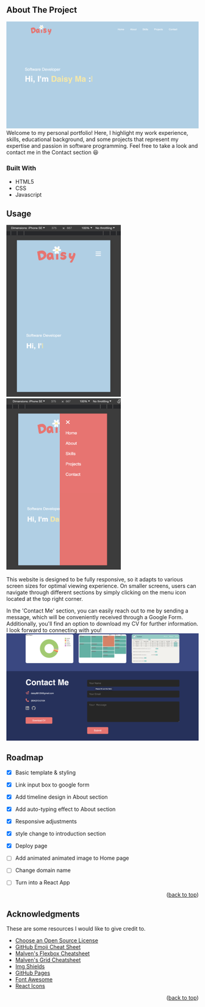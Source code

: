 <a name="readme-top"></a>
<!-- ABOUT THE PROJECT -->
## About The Project

![Home Page Screen Shot](images/home_page_screenshot.png)
Welcome to my personal portfolio! Here, I highlight my work experience, skills, educational background, and some projects that represent my expertise and passion in software programming. Feel free to take a look and contact me in the Contact section :laughing:


### Built With
* <i class="fa-brands fa-html5"></i> HTML5
* <i class="fa-brands fa-css3"></i> CSS
* <i class="fa-brands fa-js"></i> Javascript


<!-- USAGE EXAMPLES -->
## Usage
<img src="images/small_screen_screenshot2.png"  width="300" height="450">
<img src="images/small_screen_screenshot.png"  width="300" height="450">

This website is designed to be fully responsive, so it adapts to various screen sizes for optimal viewing experience. On smaller screens, users can navigate through different sections by simply clicking on the menu icon located at the top right corner.<i class="fa-solid fa-bars"></i>


In the 'Contact Me' section, you can easily reach out to me by sending a message, which will be conveniently received through a Google Form. Additionally, you'll find an option to download my CV for further information. I look forward to connecting with you!
![Contact Screen Shot](images/contact_page_screenshot.png)

<!-- ROADMAP -->
## Roadmap

- [x] Basic template & styling
- [x] Link input box to google form
- [x] Add timeline design in About section
- [x] Add auto-typing effect to About section
- [x] Responsive adjustments
- [x] style change to introduction section
- [x] Deploy page
- [ ] Add animated animated image to Home page 
- [ ] Change domain name
- [ ] Turn into a React App


<p align="right">(<a href="#readme-top">back to top</a>)</p>

<!-- ACKNOWLEDGMENTS -->
## Acknowledgments

These are some resources I would like to give credit to.

* [Choose an Open Source License](https://choosealicense.com)
* [GitHub Emoji Cheat Sheet](https://www.webpagefx.com/tools/emoji-cheat-sheet)
* [Malven's Flexbox Cheatsheet](https://flexbox.malven.co/)
* [Malven's Grid Cheatsheet](https://grid.malven.co/)
* [Img Shields](https://shields.io)
* [GitHub Pages](https://pages.github.com)
* [Font Awesome](https://fontawesome.com)
* [React Icons](https://react-icons.github.io/react-icons/search)

<p align="right">(<a href="#readme-top">back to top</a>)</p>